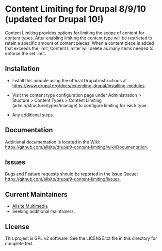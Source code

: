 Content Limiting for Drupal 8/9/10 (updated for Drupal 10!)
======================
Content Limiting provides options for limiting the scope of content for content types. 
After enabling limiting the content type will be restricted to retain a specific amount 
of content pieces. When a content piece is added that exceeds the limit, Content Limiter 
will delete as many items needed to enforce the set limit.

Installation
------------

- Install this module using the official Drupal instructions at
  https://www.drupal.org/docs/extending-drupal/installing-modules.
  
- Visit the content type configuration page under Administration > Stucture > Content Types >
  Content Limiting (admin/structure/types/manage) to configure limiting for each type.

- Any additional steps.

Documentation
-------------

Additional documentation is located in the Wiki:
https://github.com/allsite/drupal9-content-limiting/wiki/Documentation.

Issues
------

Bugs and Feature requests should be reported in the Issue Queue:
https://github.com/allsite/drupal9-content-limiting/issues.

Current Maintainers
-------------------

- [Allsite Multimedia](https://github.com/allsite)
- Seeking additional maintainers.

License
-------

This project is GPL v2 software. 
See the LICENSE.txt file in this directory for complete text.
